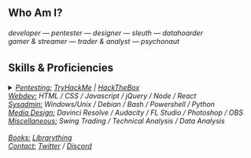 <section align="left">
    <h2>Who Am I?</h2>
    <h6>
        developer ― pentester ― designer ― sleuth ― datahoarder<br>
        gamer & streamer ― trader & analyst ― psychonaut<br>
    </h6>
    <h2>Skills & Proficiencies</h2>
    <h6>
        <details style="display:inline">
            <summary><ins>Pentesting:</ins> <a href="https://tryhackme.com/p/viralhysteria">TryHackMe</a> | <a href="https://app.hackthebox.com/users/1564442">HackTheBox</a></summary><br>
            <ins>Frameworks:</ins>  
            armitage, autopsy, brim, burpsuite, chisel, covenant, eztools, gophish, impacket, kape, kibana,<br>
            metasploit, osquery, owasp, redline, remnux, responder, sherlock, sysinternals suite, volatility, velociraptor, zeek<br><br>
            <ins>Commandline:</ins> capa, ffuf, gobuster, hashid, hydra, john, linpeas, mimikatz, nmap, sherlock, sublist3r
        </details>
        <ins>Webdev:</ins> HTML / CSS / Javascript / jQuery / Node / React<br>
        <ins>Sysadmin:</ins> Windows/Unix / Debian / Bash / Powershell / Python<br>
        <ins>Media Design:</ins> Davinci Resolve / Audacity / FL Studio / Photoshop / OBS<br>
        <ins>Miscellaneous:</ins> Swing Trading / Technical Analysis / Data Analysis<br><br>
        <ins>Books:</ins> <a href="https://www.librarything.com/catalog/viralhysteria">Librarything</a><br>
        <ins>Contact:</ins> <a href="https://twitter.com/viralhysteria">Twitter</a> / <a href="https://discordapp.com/users/653346377010642944">Discord</a>
    </h6>
</section>
